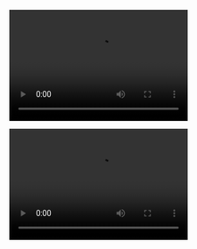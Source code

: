 <video src="dirichletvideo.mp4" width="320" height="200" controls preload></video>

<video src="von_n_vid.mp4" width="320" height="200" controls preload></video>

